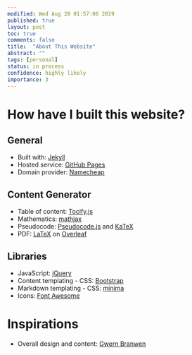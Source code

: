 ```yaml
---
modified: Wed Aug 28 01:57:06 2019
published: true
layout: post
toc: true
comments: false
title:  "About This Website"
abstract: ""
tags: [personal]
status: in process
confidence: highly likely
importance: 3
---
```

# How have I built this website?
## General
* Built with: [Jekyll](https://jekyllrb.com/)
* Hosted service: [GitHub Pages](https://pages.github.com/)
* Domain provider: [Namecheap](https://www.namecheap.com/)

## Content Generator
* Table of content: [Tocify.js](http://gregfranko.com/jquery.tocify.js/)
* Mathematics: [mathjax](https://www.mathjax.org/)
* Pseudocode: [Pseudocode.js](http://www.tatetian.io/pseudocode.js/) and [KaTeX](https://katex.org/)
* PDF: [LaTeX](https://en.wikibooks.org/wiki/LaTeX) on [Overleaf](https://www.overleaf.com/)

## Libraries
* JavaScript: [jQuery](https://jquery.com/)
* Content templating - CSS: [Bootstrap](https://getbootstrap.com/)
* Markdown templating - CSS: [minima](https://github.com/jekyll/minima)
* Icons: [Font Awesome](https://fontawesome.com/)

# Inspirations
* Overall design and content: [Gwern Branwen](https://www.gwern.net/index)
